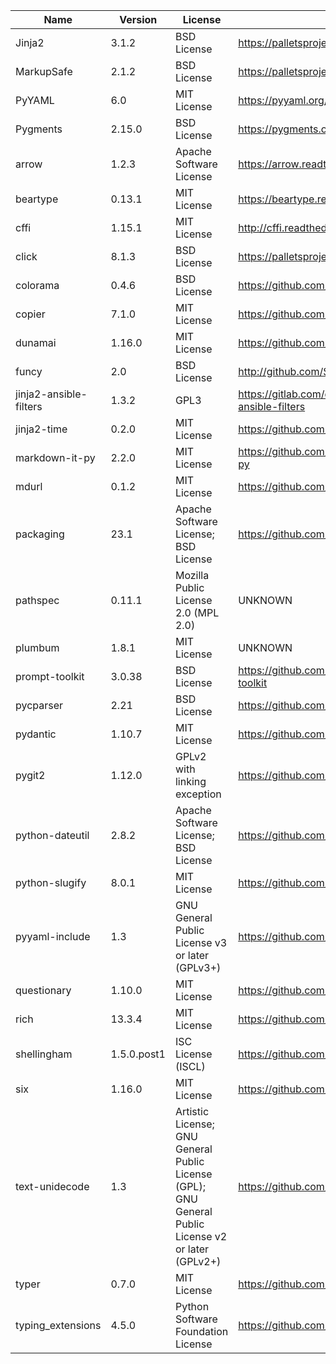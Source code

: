 | Name                   | Version     | License                                                                                             | URL                                                              |
|------------------------|-------------|-----------------------------------------------------------------------------------------------------|------------------------------------------------------------------|
| Jinja2                 | 3.1.2       | BSD License                                                                                         | https://palletsprojects.com/p/jinja/                             |
| MarkupSafe             | 2.1.2       | BSD License                                                                                         | https://palletsprojects.com/p/markupsafe/                        |
| PyYAML                 | 6.0         | MIT License                                                                                         | https://pyyaml.org/                                              |
| Pygments               | 2.15.0      | BSD License                                                                                         | https://pygments.org                                             |
| arrow                  | 1.2.3       | Apache Software License                                                                             | https://arrow.readthedocs.io                                     |
| beartype               | 0.13.1      | MIT License                                                                                         | https://beartype.readthedocs.io                                  |
| cffi                   | 1.15.1      | MIT License                                                                                         | http://cffi.readthedocs.org                                      |
| click                  | 8.1.3       | BSD License                                                                                         | https://palletsprojects.com/p/click/                             |
| colorama               | 0.4.6       | BSD License                                                                                         | https://github.com/tartley/colorama                              |
| copier                 | 7.1.0       | MIT License                                                                                         | https://github.com/copier-org/copier                             |
| dunamai                | 1.16.0      | MIT License                                                                                         | https://github.com/mtkennerly/dunamai                            |
| funcy                  | 2.0         | BSD License                                                                                         | http://github.com/Suor/funcy                                     |
| jinja2-ansible-filters | 1.3.2       | GPL3                                                                                                | https://gitlab.com/dreamer-labs/libraries/jinja2-ansible-filters |
| jinja2-time            | 0.2.0       | MIT License                                                                                         | https://github.com/hackebrot/jinja2-time                         |
| markdown-it-py         | 2.2.0       | MIT License                                                                                         | https://github.com/executablebooks/markdown-it-py                |
| mdurl                  | 0.1.2       | MIT License                                                                                         | https://github.com/executablebooks/mdurl                         |
| packaging              | 23.1        | Apache Software License; BSD License                                                                | https://github.com/pypa/packaging                                |
| pathspec               | 0.11.1      | Mozilla Public License 2.0 (MPL 2.0)                                                                | UNKNOWN                                                          |
| plumbum                | 1.8.1       | MIT License                                                                                         | UNKNOWN                                                          |
| prompt-toolkit         | 3.0.38      | BSD License                                                                                         | https://github.com/prompt-toolkit/python-prompt-toolkit          |
| pycparser              | 2.21        | BSD License                                                                                         | https://github.com/eliben/pycparser                              |
| pydantic               | 1.10.7      | MIT License                                                                                         | https://github.com/pydantic/pydantic                             |
| pygit2                 | 1.12.0      | GPLv2 with linking exception                                                                        | https://github.com/libgit2/pygit2                                |
| python-dateutil        | 2.8.2       | Apache Software License; BSD License                                                                | https://github.com/dateutil/dateutil                             |
| python-slugify         | 8.0.1       | MIT License                                                                                         | https://github.com/un33k/python-slugify                          |
| pyyaml-include         | 1.3         | GNU General Public License v3 or later (GPLv3+)                                                     | https://github.com/tanbro/pyyaml-include                         |
| questionary            | 1.10.0      | MIT License                                                                                         | https://github.com/tmbo/questionary                              |
| rich                   | 13.3.4      | MIT License                                                                                         | https://github.com/Textualize/rich                               |
| shellingham            | 1.5.0.post1 | ISC License (ISCL)                                                                                  | https://github.com/sarugaku/shellingham                          |
| six                    | 1.16.0      | MIT License                                                                                         | https://github.com/benjaminp/six                                 |
| text-unidecode         | 1.3         | Artistic License; GNU General Public License (GPL); GNU General Public License v2 or later (GPLv2+) | https://github.com/kmike/text-unidecode/                         |
| typer                  | 0.7.0       | MIT License                                                                                         | https://github.com/tiangolo/typer                                |
| typing_extensions      | 4.5.0       | Python Software Foundation License                                                                  | https://github.com/python/typing_extensions/issues               |
